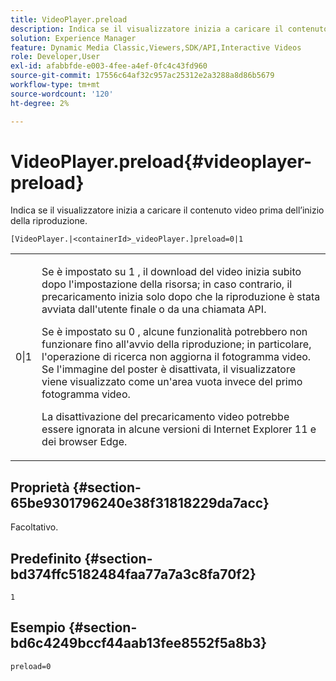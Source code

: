 ```yaml
---
title: VideoPlayer.preload
description: Indica se il visualizzatore inizia a caricare il contenuto video prima dell’inizio della riproduzione.
solution: Experience Manager
feature: Dynamic Media Classic,Viewers,SDK/API,Interactive Videos
role: Developer,User
exl-id: afabbfde-e003-4fee-a4ef-0fc4c43fd960
source-git-commit: 17556c64af32c957ac25312e2a3288a8d86b5679
workflow-type: tm+mt
source-wordcount: '120'
ht-degree: 2%

---
```


# VideoPlayer.preload{#videoplayer-preload}

Indica se il visualizzatore inizia a caricare il contenuto video prima dell’inizio della riproduzione.

`[VideoPlayer.|<containerId>_videoPlayer.]preload=0|1`

<table id="table_AE7AAFA9B4374E31B51D06511EB96401"> 
 <tbody> 
  <tr> 
   <td colname="col1"> <p> <span class="codeph"> 0|1 </span> </p> </td> 
   <td colname="col2"> <p> Se è impostato su <span class="codeph"> 1 </span>, il download del video inizia subito dopo l'impostazione della risorsa; in caso contrario, il precaricamento inizia solo dopo che la riproduzione è stata avviata dall'utente finale o da una chiamata API. </p> <p>Se è impostato su <span class="codeph"> 0 </span>, alcune funzionalità potrebbero non funzionare fino all'avvio della riproduzione; in particolare, l'operazione di ricerca non aggiorna il fotogramma video. Se l'immagine del poster è disattivata, il visualizzatore viene visualizzato come un'area vuota invece del primo fotogramma video. </p> <p>La disattivazione del precaricamento video potrebbe essere ignorata in alcune versioni di Internet Explorer 11 e dei browser Edge. </p> </td> 
  </tr> 
 </tbody> 
</table>

## Proprietà {#section-65be9301796240e38f31818229da7acc}

Facoltativo.

## Predefinito {#section-bd374ffc5182484faa77a7a3c8fa70f2}

`1`

## Esempio {#section-bd6c4249bccf44aab13fee8552f5a8b3}

`preload=0`
